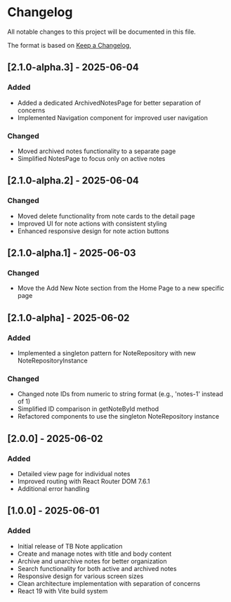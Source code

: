 # Changelog

All notable changes to this project will be documented in this file.

The format is based on [Keep a Changelog](https://keepachangelog.com/en/1.0.0/),

## [2.1.0-alpha.3] - 2025-06-04

### Added

- Added a dedicated ArchivedNotesPage for better separation of concerns
- Implemented Navigation component for improved user navigation

### Changed

- Moved archived notes functionality to a separate page
- Simplified NotesPage to focus only on active notes

## [2.1.0-alpha.2] - 2025-06-04

### Changed

- Moved delete functionality from note cards to the detail page
- Improved UI for note actions with consistent styling
- Enhanced responsive design for note action buttons

## [2.1.0-alpha.1] - 2025-06-03

### Changed

- Move the Add New Note section from the Home Page to a new specific page

## [2.1.0-alpha] - 2025-06-02

### Added

- Implemented a singleton pattern for NoteRepository with new NoteRepositoryInstance

### Changed

- Changed note IDs from numeric to string format (e.g., 'notes-1' instead of 1)
- Simplified ID comparison in getNoteById method
- Refactored components to use the singleton NoteRepository instance

## [2.0.0] - 2025-06-02

### Added

- Detailed view page for individual notes
- Improved routing with React Router DOM 7.6.1
- Additional error handling

## [1.0.0] - 2025-06-01

### Added

- Initial release of TB Note application
- Create and manage notes with title and body content
- Archive and unarchive notes for better organization
- Search functionality for both active and archived notes
- Responsive design for various screen sizes
- Clean architecture implementation with separation of concerns
- React 19 with Vite build system
